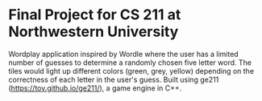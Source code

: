 # Final Project for CS 211 at Northwestern University

Wordplay application inspired by Wordle where the user has a limited number of guesses to determine a randomly chosen five letter word. The tiles would light up different colors (green, grey, yellow) depending on the correctness of each letter in the user's guess. Built using ge211 (https://tov.github.io/ge211/), a game engine in C++.
